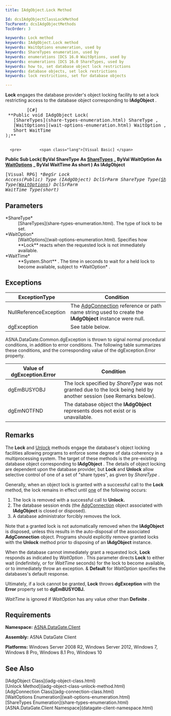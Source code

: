 ```yaml
---
title: IAdgObject.Lock Method

Id: dcsIAdgObjectClassLockMethod
TocParent: dcsIAdgObjectMethods
TocOrder: 3

keywords: Lock method
keywords: IAdgObject.Lock method
keywords: WaitOptions enumeration, used by
keywords: ShareTypes enumeration, used by
keywords: enumerations [DCS 16.0 WaitOptions, used by
keywords: enumerations [DCS 16.0 ShareTypes, used by
keywords: how to, set database object lock restrictions
keywords: database objects, set lock restrictions
keywords: lock restrictions, set for database objects

---
```


**Lock** engages the database provider's object locking facility to set a lock restricting access to the database object corresponding to **IAdgObject** .
<pre>        <span class="lang">[C#]</span>
 **Public void IAdgObject Lock(
   [ShareTypes](share-types-enumeration.html) ShareType ,
   [WaitOptions](wait-options-enumeration.html) WaitOption ,
   Short WaitTime
);** 
      </pre>
      <pre>        <span class="lang">[Visual Basic] </span>
 **Public Sub Lock(
   ByVal ShareType As [ShareTypes](share-types-enumeration.html) _
   ByVal WaitOption As [WaitOptions](wait-options-enumeration.html) _
   ByVal WaitTime As short
) As IAdgObject** 
      </pre>
      <pre class="prettyprint">
        <span class="lang">[Visual RPG]</span>
 **BegSr Lock Access(*Public) Type (IAdgObject)
   DclSrParm ShareType Type([ShareTypes](share-types-enumeration.html))
   DclSrParm WaitOption Type([WaitOptions](wait-options-enumeration.html))
   DclSrParm WaitTime Type(short)** 
      </pre>

## Parameters

<dl>
        <dt>
 *ShareType* 
        </dt>
        <dd>
[ShareTypes](share-types-enumeration.html). The type of lock to be set. 
</dd>
        <dt>
 *WaitOption* 
        </dt>
        <dd>
[WaitOptions](wait-options-enumeration.html). Specifies how **Lock** reacts when the requested lock is not immediately available.
</dd>
        <dt>
 *WaitTime* 
        </dt>
        <dd>
**System.Short** . The time in seconds to wait for a held lock to become available, subject to *WaitOption* .
</dd>
</dl>

## Exceptions



| ExceptionType | Condition |
| ---- | ---- |
| NullReferenceException | The [AdgConnection](adg-connection-class.html) reference or path name string used to create the **IAdgObject** instance were null. |
| dgException | See table below. |



ASNA.DataGate.Common.dgException is thrown to signal normal procedural conditions, in addition to error conditions. The following table summarizes these conditions, and the corresponding value of the <span>dgException.Error</span> property.
<br />



| Value of dgException.Error | Condition |
| ---- | ---- |
| dgEmBUSYOBJ | The lock specified by *ShareType* was not granted due to the lock being held by another session (see Remarks below). |
| dgEmNOTFND | The database object the **IAdgObject** represents does not exist or is unavailable. |



## Remarks

The **Lock** and [ Unlock](iadg-object-class-unlock-method.html) methods engage the database's object locking facilities allowing programs to enforce some degree of data coherency in a multiprocessing system. The target of these methods is the pre-existing database object corresponding to **IAdgObject** . The details of object locking are dependent upon the database provider, but **Lock** and **Unlock** allow selective control of one of a set of "share types", as given by *ShareType* . 

Generally, when an object lock is granted with a successful call to the **Lock** method, the lock remains in effect until <u>one</u> of the following occurs: 

1. The lock is removed with a successful call to **Unlock.**
2. The database session ends (the [AdgConnection](adg-connection-class.html) object associated with **IAdgObject** is closed or disposed).
3. A database administrator forcibly removes the lock.

Note that a granted lock is not automatically removed when the **IAdgObject** is disposed, unless this results in the auto-disposal of the associated **AdgConnection** object. Programs should explicitly remove granted locks with the **Unlock** method prior to disposing of an **IAdgObject** instance.

When the database cannot immediately grant a requested lock, **Lock** responds as indicated by *WaitOption* . This parameter directs **Lock** to either wait (indefinitely, or for *WaitTime* seconds) for the lock to become available, or to immediately throw an exception. &amp; **Default** for *WaitOption* specifies the databases's default response. 

Ultimately, if a lock cannot be granted, **Lock** throws **dgException** with the **Error** property set to **dgEmBUSYOBJ.** 

*WaitTime* is ignored if *WaitOption* has any value other than **Definite** . 
## Requirements

<span> **Namespace:** [ASNA.DataGate.Client](datagate-client-namespace.html) </span> 

<span> **Assembly:** ASNA DataGate Client</span> 

**Platforms:** Windows Server 2008 R2, Windows Server 2012, Windows 7, Windows 8 Pro, Windows 8.1 Pro, Windows 10
## See Also

<dl />
      [IAdgObject Class](iadg-object-class.html)
      <br />
      [Unlock Method](iadg-object-class-unlock-method.html)
      <br />
      [AdgConnection Class](adg-connection-class.html)
      <br />
      [WaitOptions Enumeration](wait-options-enumeration.html)
      <br />
      [ShareTypes Enumeration](share-types-enumeration.html)
      <br />
      [ASNA.DataGate.Client Namespace](datagate-client-namespace.html)

